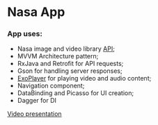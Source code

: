 # Nasa App

### App uses:
* Nasa image and video library [API](https://api.nasa.gov/);
* MVVM Architecture pattern;
* RxJava and Retrofit for API requests;
* Gson for handling server responses;
* [ExoPlayer](https://exoplayer.dev/) for playing video and audio content;
* Navigation component;
* DataBinding and Picasso for UI creation;
* Dagger for DI

[Video presentation](https://youtu.be/FjamDAN3y5g)

